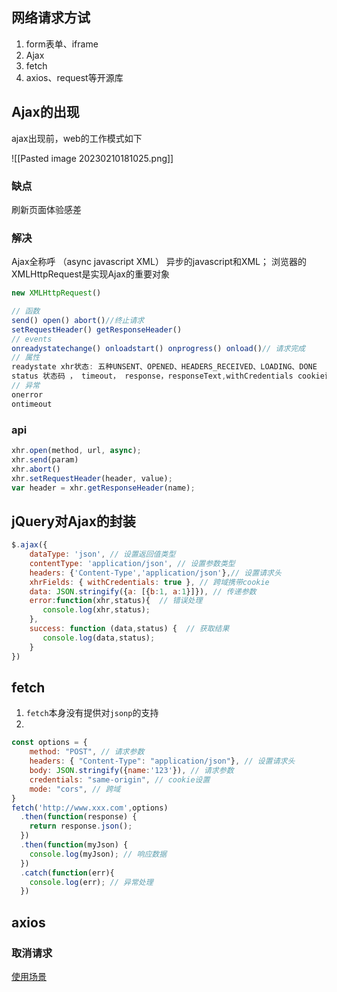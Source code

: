 ## 网络请求方试
1. form表单、iframe
2. Ajax
3. fetch
4. axios、request等开源库

## Ajax的出现

ajax出现前，web的工作模式如下

![[Pasted image 20230210181025.png]]
### 缺点

刷新页面体验感差

### 解决

Ajax全称呼 （async javascript XML） 异步的javascript和XML；
浏览器的XMLHttpRequest是实现Ajax的重要对象

```jsx
new XMLHttpRequest()

// 函数
send() open() abort()//终止请求 
setRequestHeader() getResponseHeader()
// events
onreadystatechange() onloadstart() onprogress() onload()// 请求完成
// 属性
readystate xhr状态: 五种UNSENT、OPENED、HEADERS_RECEIVED、LOADING、DONE
status 状态码 ， timeout， response，responseText,withCredentials cookie设置
// 异常
onerror
ontimeout
```

### api
```js
xhr.open(method, url, async);
xhr.send(param)
xhr.abort()
xhr.setRequestHeader(header, value);
var header = xhr.getResponseHeader(name);
```

## jQuery对Ajax的封装

```js
$.ajax({
    dataType: 'json', // 设置返回值类型
    contentType: 'application/json', // 设置参数类型
    headers: {'Content-Type','application/json'},// 设置请求头
    xhrFields: { withCredentials: true }, // 跨域携带cookie
    data: JSON.stringify({a: [{b:1, a:1}]}), // 传递参数
    error:function(xhr,status){  // 错误处理
       console.log(xhr,status);
    },
    success: function (data,status) {  // 获取结果
       console.log(data,status);
    }
})
```

## fetch
1. `fetch`本身没有提供对`jsonp`的支持
2. 
```js
const options = {
    method: "POST", // 请求参数
    headers: { "Content-Type": "application/json"}, // 设置请求头
    body: JSON.stringify({name:'123'}), // 请求参数
    credentials: "same-origin", // cookie设置
    mode: "cors", // 跨域
}
fetch('http://www.xxx.com',options)
  .then(function(response) {
    return response.json();
  })
  .then(function(myJson) {
    console.log(myJson); // 响应数据
  })
  .catch(function(err){
    console.log(err); // 异常处理
  })
```

## axios

### 取消请求
[使用场景](https://www.imgeek.org/article/825360407)
